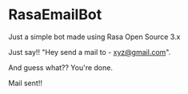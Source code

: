 # RasaEmailBot

Just a simple bot made using Rasa Open Source 3.x 

Just say!!  "Hey send a mail to - xyz@gmail.com".

And guess what?? You're done.

Mail sent!!
